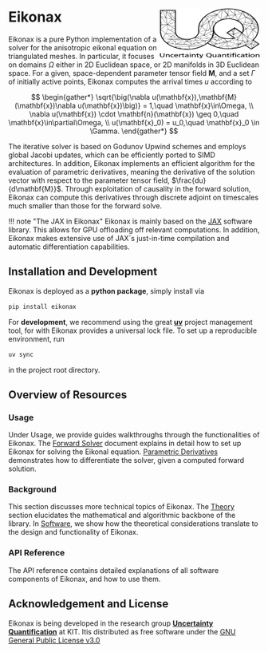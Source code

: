 # Eikonax [<img src="images/uq_logo.png" width="200" height="100" alt="UQ at KIT" align="right">](https://www.scc.kit.edu/forschung/uq.php)

Eikonax is a pure Python implementation of a solver for the anisotropic eikonal equation on triangulated meshes. In particular, it focuses on domains $\Omega$ either in 2D Euclidean space, or 2D manifolds in 3D Euclidean space. For a given, space-dependent parameter tensor field $\mathbf{M}$, and a set $\Gamma$ of initially active points, Eikonax computes the arrival times $u$ according to

$$
\begin{gather*}
\sqrt{\big(\nabla u(\mathbf{x}),\mathbf{M}(\mathbf{x})\nabla u(\mathbf{x})\big)} = 1,\quad \mathbf{x}\in\Omega, \\
\nabla u(\mathbf{x}) \cdot \mathbf{n}(\mathbf{x}) \geq 0,\quad \mathbf{x}\in\partial\Omega, \\
u(\mathbf{x}_0) = u_0,\quad \mathbf{x}_0 \in \Gamma.
\end{gather*}
$$

The iterative solver is based on Godunov Upwind schemes and employs global Jacobi updates, which can be efficiently ported to SIMD architectures.
In addition, Eikonax implements an efficient algorithm for the evaluation of parametric derivatives, meaning the derivative of the solution vector with respect to the parameter tensor field, $\frac{du}{d\mathbf{M}}$. Through exploitation of causality in the forward solution, Eikonax can compute this derivatives through discrete adjoint on timescales much smaller than those for the forward solve.

!!! note "The JAX in Eikonax"
    Eikonax is mainly based on the [JAX](https://jax.readthedocs.io/en/latest/) software library. This allows for GPU offloading off relevant computations. In addition, Eikonax makes extensive use of JAX`s just-in-time compilation and automatic differentiation capabilities.

## Installation and Development

Eikonax is deployed as a **python package**, simply install via
```bash
pip install eikonax
```

For **development**, we recommend using the great [**uv**](https://docs.astral.sh/uv/) project management tool, for with Eikonax provides a universal lock file. To set up a reproducible environment, run
```bash
uv sync
```
in the project root directory.

## Overview of Resources


### Usage

Under Usage, we provide guides walkthroughs through the functionalities of Eikonax.
The [Forward Solver](usage/solve.md) document explains in detail how to set up Eikonax for solving the Eikonal equation. [Parametric Derivatives](usage/derivatives.md) demonstrates how to differentiate the solver, given a computed forward solution.

### Background

This section discusses more technical topics of Eikonax. The [Theory](background/theory.md) section elucidates the mathematical and 
algorithmic backbone of the library. In [Software](background/setup.md), we show how the theoretical considerations translate to the design and functionality of Eikonax.

### API Reference

The API reference contains detailed explanations of all software components of Eikonax, and how to use them.

## Acknowledgement and License

Eikonax is being developed in the research group [**Uncertainty Quantification**](https://www.scc.kit.edu/forschung/uq.php) at KIT. Itis distributed as free software under the [GNU General Public License v3.0](https://choosealicense.com/licenses/gpl-3.0/)
